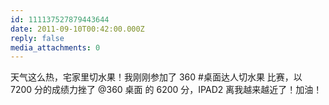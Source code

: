 ```yaml
---
id: 111137527879443644
date: 2011-09-10T00:42:00.000Z
reply: false
media_attachments: 0
---
```


天气这么热，宅家里切水果！我刚刚参加了 360 #桌面达人切水果 比赛，以 7200 分的成绩力挫了 @360 桌面 的 6200 分，IPAD2 离我越来越近了！加油！ ​​​​

